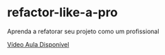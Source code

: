 # refactor-like-a-pro

Aprenda a refatorar seu projeto como um profissional

[Vídeo Aula Disponível](https://youtu.be/3sMHf4xa4hM)
